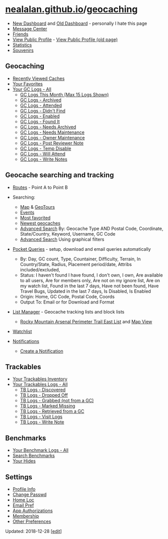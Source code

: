 # [nealalan.github.io](https://nealalan.github.io)/[geocaching](https://nealalan.github.io/geocaching)
- [New Dashboard](https://www.geocaching.com/account/dashboard) and [Old Dashboard](https://www.geocaching.com/my/default.aspx) - personally I hate this page 
- [Message Center](https://www.geocaching.com/account/messagecenter)
- [Friends](https://www.geocaching.com/my/myfriends.aspx)
- [View Public Profile](https://www.geocaching.com/p/default.aspx) - [View Public Profile (old page)](https://www.geocaching.com/profile/)
- [Statistics](https://www.geocaching.com/my/statistics.aspx)
- [Souvenirs](https://www.geocaching.com/my/souvenirs.aspx)


## Geocaching
- [Recently Viewed Caches](https://www.geocaching.com/my/recentlyviewedcaches.aspx)
- [Your Favorites](https://www.geocaching.com/my/favorites.aspx)
- [Your GC Logs - All](https://www.geocaching.com/my/logs.aspx?s=1)
  - [GC Logs This Month (Max 15 Logs Shown)](https://www.geocaching.com/my/geocaches.aspx)
  - [GC Logs - Archived](https://www.geocaching.com/my/logs.aspx?s=1&lt=5)
  - [GC Logs - Attended](https://www.geocaching.com/my/logs.aspx?s=1&lt=10)
  - [GC Logs - Didn't Find](https://www.geocaching.com/my/logs.aspx?s=1&lt=3)
  - [GC Logs - Enabled](https://www.geocaching.com/my/logs.aspx?s=1&lt=23)
  - [GC Logs - Found It](https://www.geocaching.com/my/logs.aspx?s=1&lt=2)
  - [GC Logs - Needs Archived](https://www.geocaching.com/my/logs.aspx?s=1&lt=7)
  - [GC Logs - Needs Maintenance](https://www.geocaching.com/my/logs.aspx?s=1&lt=45)
  - [GC Logs - Owner Maintenance](https://www.geocaching.com/my/logs.aspx?s=1&lt=46)  
  - [GC Logs - Post Reviewer Note](https://www.geocaching.com/my/logs.aspx?s=1&lt=18)  
  - [GC Logs - Temp Disable](https://www.geocaching.com/my/logs.aspx?s=1&lt=22)
  - [GC Logs - Will Attend](https://www.geocaching.com/my/logs.aspx?s=1&lt=9)
  - [GC Logs - Write Notes](https://www.geocaching.com/my/logs.aspx?s=1&lt=4)
 
  
## Geocache searching and tracking
- [Routes](https://www.geocaching.com/my/userroutes.aspx) - Point A to Point B
- Searching:
  - [Map](https://www.geocaching.com/map/) & [GeoTours](https://www.geocaching.com/play/geotours)
  - [Events](https://www.geocaching.com/play/search?origin=home&radius=30mi&ot=0&types=6,13,453,1304,3653,3774,4738,7005&pe=1&sort=PlaceDate&asc=True)
  - [Most favorited](https://www.geocaching.com/play/search?origin=home&ot=0&radius=30mi&sort=FavoritePoint&asc=False)
  - [Newest geocaches](https://www.geocaching.com/play/search?origin=home&ot=0&radius=30mi&types=2,3,8,137,5,11,1858,4,9,3773&sort=PlaceDate&asc=False)
  - [Advanced Search](https://www.geocaching.com/seek/nearest.aspx) By: Geocache Type AND Postal Code, Coordinate, State/Country, Keyword, Username, GC Code
  - [Advanced Search](https://www.geocaching.com/play/search) Using graphical filters
  
- [Pocket Queries](https://www.geocaching.com/pocket/) - setup, download and email queries automatically
  - By: Day, GC count, Type, Countainer, Difficulty, Terrain, In Country/State, Radius, Placement period/date, Attribs included/excluded, 
  - Status: I haven't found	I have found, I don't own, I own, Are available to all users, Are for members only, Are not on my ignore list, Are on my watch list, Found in the last 7 days, Have not been found, Have Travel Bugs, Updated in the last 7 days, Is Disabled, Is Enabled
  - Origin: Home, GC Code, Postal Code, Coords
  - Output To: Email or for Download and Format
  
- [List Manager](https://www.geocaching.com/account/lists) - Geocache tracking lists and block lists
  - [Rocky Mountain Arsenal Perimeter Trail East List](https://coord.info/BM5E94T) and [Map View](https://www.geocaching.com/map/default.aspx?asq=Ym09Qk01RTk0VA%3d%3d)
- [Watchlist](https://www.geocaching.com/my/watchlist.aspx)
- [Notifications](https://www.geocaching.com/notify/default.aspx)
  - [Create a Notification](https://www.geocaching.com/notify/edit.aspx)

## Trackables
- [Your Trackables Inventory](https://www.geocaching.com/my/inventory.aspx)
- [Your Trackables Logs - All](https://www.geocaching.com/my/logs.aspx?s=2)
  - [TB Logs - Discovered](https://www.geocaching.com/my/logs.aspx?s=2&lt=48)
  - [TB Logs - Dropped Off](https://www.geocaching.com/my/logs.aspx?s=2&lt=10)
  - [TB Logs - Grabbed (not from a GC)](https://www.geocaching.com/my/logs.aspx?s=2&lt=2)
  - [TB Logs - Marked Missing](https://www.geocaching.com/my/logs.aspx?s=2&lt=16)
  - [TB Logs - Retrieved from a GC](https://www.geocaching.com/my/logs.aspx?s=2&lt=5)
  - [TB Logs - Visit Logs](https://www.geocaching.com/my/logs.aspx?s=2&lt=75)
  - [TB Logs - Write Note](https://www.geocaching.com/my/logs.aspx?s=2&lt=3)

## Benchmarks
- [Your Benchmark Logs - All](https://www.geocaching.com/my/logs.aspx?s=3)
 - [Search Benchmarks](https://www.geocaching.com/mark/nearest.aspx?)
 - [Your Hides](https://www.geocaching.com/my/owned.aspx) 

## Settings
- [Profile Info](https://www.geocaching.com/account/settings/profile)
- [Change Passwd](https://www.geocaching.com/account/settings/changepassword)
- [Home Loc](https://www.geocaching.com/account/settings/homelocation)
- [Email Pref](https://www.geocaching.com/account/settings/emailpreferences)
- [App Authorizations](https://www.geocaching.com/account/settings/authorizations)
- [Membership](https://www.geocaching.com/account/settings/membership)
- [Other Preferences](https://www.geocaching.com/account/settings/preferences)

Updated: 2018-12-28
[[edit](https://github.com/nealalan/geocaching/edit/master/README.md)]
